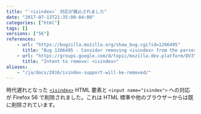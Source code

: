 ```yaml
---
title: "`<isindex>` 対応が廃止されました"
date: "2017-07-13T21:35:00-04:00"
categories: ["html"]
tags: []
versions: ["56"]
references:
    - url: "https://bugzilla.mozilla.org/show_bug.cgi?id=1266495"
      title: "Bug 1266495 - Consider removing <isindex> from the parser and form submission [tor 18914]"
    - url: "https://groups.google.com/d/topic/mozilla.dev.platform/DV3YBf7wI3M/discussion"
      title: "Intent to remove: <isindex>"
aliases:
    - "/ja/docs/2016/isindex-support-will-be-removed/"
---
```

時代遅れとなった [`<isindex>`](https://developer.mozilla.org/ja/docs/Web/HTML/Element/isindex) HTML 要素と `<input name="isindex">` への対応が Firefox 56 で削除されました。これは HTML 標準や他のブラウザーからは既に削除されています。
